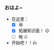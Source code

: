 ### おはよ~
- 在这里：
   - [x]  :laughing:
   - [x] 拓展知识面！ :wink:
   - [ ] ~~吃~~  :zipper_mouth_face:
- 开始吧！！:+1:
